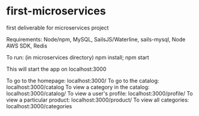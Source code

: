 # first-microservices
first deliverable for microservices project


Requirements:
Node/npm, MySQL, SailsJS/Waterline, sails-mysql, Node AWS SDK, Redis

To run:
(in microservices directory)
npm install; npm start

This will start the app on localhost:3000

To go to the homepage: localhost:3000/
To go to the catalog: localhost:3000/catalog
To view a category in the catalog: localhost:3000/catalog/<category>
To view a user's profile: localhost:3000/profile/<userid>
To view a particular product: localhost:3000/product/<productid>
To view all categories: localhost:3000/categories
